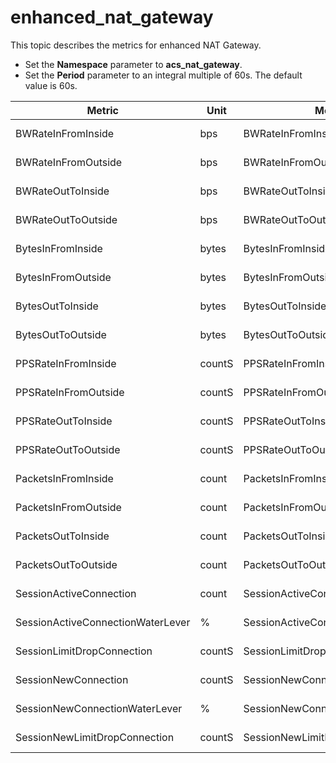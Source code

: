 # enhanced\_nat\_gateway

This topic describes the metrics for enhanced NAT Gateway.

-   Set the **Namespace** parameter to **acs\_nat\_gateway**.
-   Set the **Period** parameter to an integral multiple of 60s. The default value is 60s.

|Metric|Unit|Metric|Dimensions|Statistics|
|------|----|------|----------|----------|
|BWRateInFromInside|bps|BWRateInFromInside|userId and instanceId|Value|
|BWRateInFromOutside|bps|BWRateInFromOutside|userId and instanceId|Value|
|BWRateOutToInside|bps|BWRateOutToInside|userId and instanceId|Value|
|BWRateOutToOutside|bps|BWRateOutToOutside|userId and instanceId|Value|
|BytesInFromInside|bytes|BytesInFromInside|userId and instanceId|Value|
|BytesInFromOutside|bytes|BytesInFromOutside|userId and instanceId|Value|
|BytesOutToInside|bytes|BytesOutToInside|userId and instanceId|Value|
|BytesOutToOutside|bytes|BytesOutToOutside|userId and instanceId|Value|
|PPSRateInFromInside|countS|PPSRateInFromInside|userId and instanceId|Value|
|PPSRateInFromOutside|countS|PPSRateInFromOutside|userId and instanceId|Value|
|PPSRateOutToInside|countS|PPSRateOutToInside|userId and instanceId|Value|
|PPSRateOutToOutside|countS|PPSRateOutToOutside|userId and instanceId|Value|
|PacketsInFromInside|count|PacketsInFromInside|userId and instanceId|Value|
|PacketsInFromOutside|count|PacketsInFromOutside|userId and instanceId|Value|
|PacketsOutToInside|count|PacketsOutToInside|userId and instanceId|Value|
|PacketsOutToOutside|count|PacketsOutToOutside|userId and instanceId|Value|
|SessionActiveConnection|count|SessionActiveConnection|userId and instanceId|Value|
|SessionActiveConnectionWaterLever|%|SessionActiveConnectionWaterLever|userId and instanceId|Value|
|SessionLimitDropConnection|countS|SessionLimitDropConnection|userId and instanceId|Value|
|SessionNewConnection|countS|SessionNewConnection|userId and instanceId|Value|
|SessionNewConnectionWaterLever|%|SessionNewConnectionWaterLever|userId and instanceId|Value|
|SessionNewLimitDropConnection|countS|SessionNewLimitDropConnection|userId and instanceId|Value|

